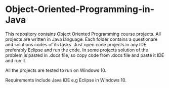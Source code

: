 # Object-Oriented-Programming-in-Java
This repository contains Object Oriented Programming course projects. All projects are written in Java language. Each folder contains a questionare and solutions codes of its tasks. Just open code projects in any IDE preferably Eclipse and run the code. In some projects solution of the problem is pasted in .docs file, so copy code from .docs file and paste it IDE and run it.

All the projects are tested to run on Windows 10.

Requirements include Java IDE e.g Eclipse in Windows 10.
